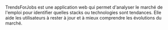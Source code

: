 TrendsForJobs est une application web qui permet d'analyser le marché de l'emploi pour identifier quelles stacks ou technologies sont tendances. Elle aide les utilisateurs à rester à jour et à mieux comprendre les évolutions du marché.
